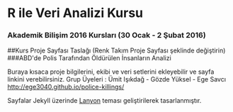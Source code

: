 # R ile Veri Analizi Kursu
### Akademik Bilişim 2016 Kursları (30 Ocak - 2 Şubat 2016)

##Kurs Proje Sayfası Taslağı (Renk Takım Proje Sayfası şeklinde değiştirin)
  ###ABD'de Polis Tarafından Öldürülen İnsanların Analizi

Buraya kısaca proje bilgilerini, ekibi ve veri setlerini ekleyebilir ve sayfa linkini verebilirsiniz.
Grup Üyeleri : Ümit Işıkdağ - Gözde Yüksel - Ege Savcı
http://ege3040.github.io/police-killings/


Sayfalar Jekyll üzerinde [Lanyon](https://github.com/poole/lanyon) teması geliştirilerek tasarlanmıştır.
